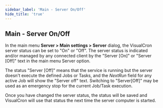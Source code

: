 ```yaml
---
sidebar_label: 'Main - Server On/Off'
hide_title: 'true'
---
```


## Main - Server On/Off

In the main menu **Server > Main settings > Server** dialog, the VisualCron server status can be set to "On" or "Off". The server status is indicated and/or managed by any connected client by the "Server [On]" or "Server [Off]" text in the main menu Server option.
 
The status "Server [Off]" means that the service is running but the server doesn't execute the defined Jobs or Tasks, and the _NextRun_ field for any active Job will show the "Server off" text. Switching to "Server[Off]" may be used as an emergency stop for the current Job/Task execution.
 
Once you have changed the server status, the status will be saved and VisualCron will use that status the next time the server computer is started.

